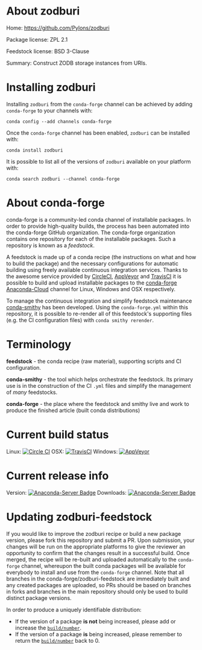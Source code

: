 About zodburi
=============

Home: https://github.com/Pylons/zodburi

Package license: ZPL 2.1

Feedstock license: BSD 3-Clause

Summary: Construct ZODB storage instances from URIs.



Installing zodburi
==================

Installing `zodburi` from the `conda-forge` channel can be achieved by adding `conda-forge` to your channels with:

```
conda config --add channels conda-forge
```

Once the `conda-forge` channel has been enabled, `zodburi` can be installed with:

```
conda install zodburi
```

It is possible to list all of the versions of `zodburi` available on your platform with:

```
conda search zodburi --channel conda-forge
```



About conda-forge
=================

conda-forge is a community-led conda channel of installable packages.
In order to provide high-quality builds, the process has been automated into the
conda-forge GitHub organization. The conda-forge organization contains one repository
for each of the installable packages. Such a repository is known as a *feedstock*.

A feedstock is made up of a conda recipe (the instructions on what and how to build
the package) and the necessary configurations for automatic building using freely
available continuous integration services. Thanks to the awesome service provided by
[CircleCI](https://circleci.com/), [AppVeyor](http://www.appveyor.com/)
and [TravisCI](https://travis-ci.org/) it is possible to build and upload installable
packages to the [conda-forge](https://anaconda.org/conda-forge)
[Anaconda-Cloud](http://docs.anaconda.org/) channel for Linux, Windows and OSX respectively.

To manage the continuous integration and simplify feedstock maintenance
[conda-smithy](http://github.com/conda-forge/conda-smithy) has been developed.
Using the ``conda-forge.yml`` within this repository, it is possible to re-render all of
this feedstock's supporting files (e.g. the CI configuration files) with ``conda smithy rerender``.


Terminology
===========

**feedstock** - the conda recipe (raw material), supporting scripts and CI configuration.

**conda-smithy** - the tool which helps orchestrate the feedstock.
                   Its primary use is in the construction of the CI ``.yml`` files
                   and simplify the management of *many* feedstocks.

**conda-forge** - the place where the feedstock and smithy live and work to
                  produce the finished article (built conda distributions)

Current build status
====================

Linux: [![Circle CI](https://circleci.com/gh/conda-forge/zodburi-feedstock.svg?style=shield)](https://circleci.com/gh/conda-forge/zodburi-feedstock)
OSX: [![TravisCI](https://travis-ci.org/conda-forge/zodburi-feedstock.svg?branch=master)](https://travis-ci.org/conda-forge/zodburi-feedstock)
Windows: [![AppVeyor](https://ci.appveyor.com/api/projects/status/github/conda-forge/zodburi-feedstock?svg=True)](https://ci.appveyor.com/project/conda-forge/zodburi-feedstock/branch/master)

Current release info
====================
Version: [![Anaconda-Server Badge](https://anaconda.org/conda-forge/zodburi/badges/version.svg)](https://anaconda.org/conda-forge/zodburi)
Downloads: [![Anaconda-Server Badge](https://anaconda.org/conda-forge/zodburi/badges/downloads.svg)](https://anaconda.org/conda-forge/zodburi)


Updating zodburi-feedstock
==========================

If you would like to improve the zodburi recipe or build a new
package version, please fork this repository and submit a PR. Upon submission,
your changes will be run on the appropriate platforms to give the reviewer an
opportunity to confirm that the changes result in a successful build. Once
merged, the recipe will be re-built and uploaded automatically to the
`conda-forge` channel, whereupon the built conda packages will be available for
everybody to install and use from the `conda-forge` channel.
Note that all branches in the conda-forge/zodburi-feedstock are
immediately built and any created packages are uploaded, so PRs should be based
on branches in forks and branches in the main repository should only be used to
build distinct package versions.

In order to produce a uniquely identifiable distribution:
 * If the version of a package **is not** being increased, please add or increase
   the [``build/number``](http://conda.pydata.org/docs/building/meta-yaml.html#build-number-and-string).
 * If the version of a package **is** being increased, please remember to return
   the [``build/number``](http://conda.pydata.org/docs/building/meta-yaml.html#build-number-and-string)
   back to 0.
